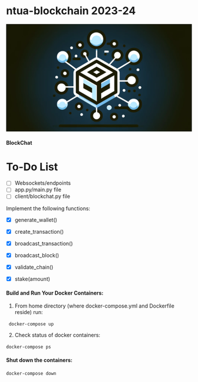 # ntua-blockchain 2023-24

<p align="center">
  <img src="./images/logo.png" />
</p>

#### BlockChat

# To-Do List

- [ ] Websockets/endpoints
- [ ] app.py/main.py file
- [ ] client/blockchat.py file

Implement the following functions:
- [x] generate_wallet()
- [x] create_transaction()
- [x] broadcast_transaction()
- [x] broadcast_block()
- [x] validate_chain()
- [x] stake(amount)


#### Build and Run Your Docker Containers:

1. From home directory (where docker-compose.yml and Dockerfile reside) run:

```  docker-compose up ```

2. Check status of docker containers:

``` docker-compose ps ``` 

#### Shut down the containers:

``` docker-compose down ```
